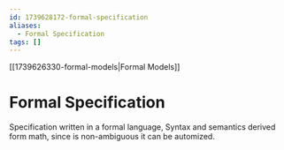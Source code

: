 ```yaml
---
id: 1739628172-formal-specification
aliases:
  - Formal Specification
tags: []
---
```


[[1739626330-formal-models|Formal Models]]

# Formal Specification

Specification written in a formal language, Syntax and semantics derived form math, since is 
non-ambiguous it can be automized.  
